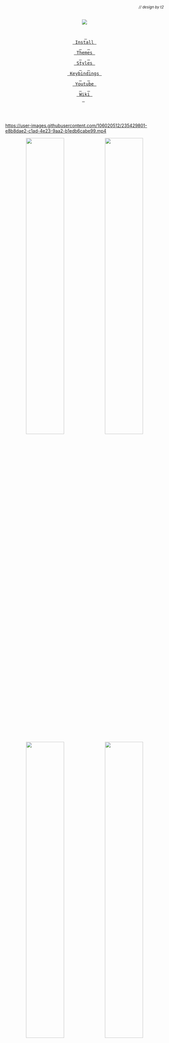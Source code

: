 ###### *<div align = right><sub>// design by t2</sub></div>*
<div align = center><img src="https://raw.githubusercontent.com/prasanthrangan/hyprdots/main/Source/assets/hyprdots_banner.png"><br><br>

&ensp;[<kbd> <br> Install <br> </kbd>](#Installation)&ensp;
&ensp;[<kbd> <br> Themes <br> </kbd>](#Themes)&ensp;
&ensp;[<kbd> <br> Styles <br> </kbd>](#Styles)&ensp;
&ensp;[<kbd> <br> Keybindings <br> </kbd>](#Keybindings)&ensp;
&ensp;[<kbd> <br> Youtube <br> </kbd>](#Youtube)&ensp;
&ensp;[<kbd> <br> Wiki <br> </kbd>](https://github.com/prasanthrangan/hyprdots/wiki)&ensp;
<br><br><br><br></div>


<https://user-images.githubusercontent.com/106020512/235429801-e8b8dae2-c1ad-4e23-9aa2-b1edb6cabe99.mp4>

<p align="center">
    <img align="center" width="49%" src="https://raw.githubusercontent.com/prasanthrangan/hyprdots/main/Source/assets/showcase_1.png" /> <img align="center" width="49%" src="https://raw.githubusercontent.com/prasanthrangan/hyprdots/main/Source/assets/showcase_2.png" />
    <img align="center" width="49%" src="https://raw.githubusercontent.com/prasanthrangan/hyprdots/main/Source/assets/showcase_3.png" /> <img align="center" width="49%" src="https://raw.githubusercontent.com/prasanthrangan/hyprdots/main/Source/assets/showcase_4.png" />
</p>

https://github.com/prasanthrangan/hyprdots/assets/106020512/c995699a-299c-4a8e-99d4-71aa3d68eb93


<div align = right> <br><br>

[<kbd> <br> 🡅 <br> </kbd>](#-design-by-t2)
</div>

## Installation

The installation script is made for Arch, but **may** work on some Arch based distros with **systemd**.
For Debian, please refer **Senshi111**'s version [here](https://github.com/Senshi111/debian-hyprland-hyprdots).
Checkout **Ksk**'s [video](https://www.youtube.com/watch?v=mb8h1-LB9K0) for full installation walkthrough.

> [!IMPORTANT]
> Install script will auto-detect nvidia card and install nvidia-dkms drivers for your kernel.
> So please ensure that your Nvidia card supports [dkms](https://wiki.archlinux.org/title/NVIDIA) drivers and hyprland.

> [!CAUTION]
> The script modifies your grub config to enable Nvidia drm and theme.
> This script is also designed to be done after a minimal arch installation, using it on previously installed desktop should work but will change whatever you currently have (gtk/qt theming, shell, sddm, grub, etc) and is at your own risk.

After a minimal Arch install (with grub and systemd), clone and execute -

```shell
pacman -Sy git
git clone --depth 1  https://github.com/letseatebil/personal-hyprdots ~/Hyprdots
cd ~/Hyprdots/Scripts
./install.sh
```

Please reboot after the install script completes and takes you to sddm login screen (or black screen) for the first time.
For more details, please refer [installation wiki](https://github.com/prasanthrangan/hyprdots/wiki/Installation)

### Updating
To update Hyprdots you will need to pull the latest changes from github and restore the configs by doing -

```shell
cd ~/Hyprdots/Scripts
git pull
./install.sh -r
```

> [!IMPORTANT]
> This backs up and overwrites all configs as setup by `restore_cfg.lst` in ~/Hyprdots/Scripts.
> So please note that any configurations you made may be overwritten if listed to be done so, but can be recovered in ~/.config/cfg_backups.


<div align = right> <br><br>

[<kbd> <br> 🡅 <br> </kbd>](#-design-by-t2)
</div>

<br><div align="center"><table><tr><td><img width="60" src="https://raw.githubusercontent.com/prasanthrangan/hyprdots/main/Source/assets/hyprdots_logo.png"></td><td>

[![Catppuccin-Mocha](https://placehold.co/130x30/b4befe/11111b?text=Catppuccin-Mocha&font=Oswald)](#-Catppuccin-Mocha)
[![Catppuccin-Latte](https://placehold.co/130x30/dd7878/eff1f5?text=Catppuccin-Latte&font=Oswald)](#-Catppuccin-Latte)
[![Decay-Green](https://placehold.co/130x30/90ceaa/151720?text=Decay-Green&font=Oswald)](#-Decay-Green)
[![Rosé-Pine](https://placehold.co/130x30/c4a7e7/191724?text=Rosé-Pine&font=Oswald)](#-Rosé-Pine)
[![Tokyo-Night](https://placehold.co/130x30/7aa2f7/24283b?text=Tokyo-Night&font=Oswald)](#-Tokyo-Night)<br>
[![Material-Sakura](https://placehold.co/130x30/f2e9e1/b4637a?text=Material-Sakura&font=Oswald)](#-Material-Sakura)
[![Graphite-Mono](https://placehold.co/130x30/a6a6a6/262626?text=Graphite-Mono&font=Oswald)](#-Graphite-Mono)
[![Cyberpunk-Edge](https://placehold.co/130x30/fada16/000000?text=Cyberpunk-Edge&font=Oswald)](#-Cyberpunk-Edge)
[![Frosted-Glass](https://placehold.co/130x30/7ed6ff/1e4c84?text=Frosted-Glass&font=Oswald)](#-Frosted-Glass-by-T-crypt)
[![Gruvbox-Retro](https://placehold.co/130x30/475437/B5CC97?text=Gruvbox-Retro&font=Oswald)](#-Gruvbox-Retro-by-T-crypt)
</td></tr></table></div><br><table><td><br>

> #### ***<div align = right>// Catppuccin-Mocha</div>***

![Catppuccin-Mocha#1](https://raw.githubusercontent.com/prasanthrangan/hyprdots/main/Source/assets/theme_mocha_1.png)
![Catppuccin-Mocha#2](https://raw.githubusercontent.com/prasanthrangan/hyprdots/main/Source/assets/theme_mocha_2.png)<br><br>

> #### ***<div align = right>// Catppuccin-Latte</div>***

![Catppuccin-Latte#1](https://raw.githubusercontent.com/prasanthrangan/hyprdots/main/Source/assets/theme_latte_1.png)
![Catppuccin-Latte#2](https://raw.githubusercontent.com/prasanthrangan/hyprdots/main/Source/assets/theme_latte_2.png)<br><br>

> #### ***<div align = right>// Decay-Green</div>***
![Decay-Green#1](https://raw.githubusercontent.com/prasanthrangan/hyprdots/main/Source/assets/theme_decay_1.png)
![Decay-Green#2](https://raw.githubusercontent.com/prasanthrangan/hyprdots/main/Source/assets/theme_decay_2.png)<br><br>

> #### ***<div align = right>// Rosé-Pine</div>***
![Rosé-Pine#1](https://raw.githubusercontent.com/prasanthrangan/hyprdots/main/Source/assets/theme_rosine_1.png)
![Rosé-Pine#2](https://raw.githubusercontent.com/prasanthrangan/hyprdots/main/Source/assets/theme_rosine_2.png)<br><br>

> #### ***<div align = right>// Tokyo-Night</div>***
![Tokyo-Night#1](https://raw.githubusercontent.com/prasanthrangan/hyprdots/main/Source/assets/theme_tokyo_1.png)
![Tokyo-Night#2](https://raw.githubusercontent.com/prasanthrangan/hyprdots/main/Source/assets/theme_tokyo_2.png)<br><br>

> #### ***<div align = right>// Material-Sakura</div>***
![Material-Sakura#1](https://raw.githubusercontent.com/prasanthrangan/hyprdots/main/Source/assets/theme_maura_1.png)
![Material-Sakura#2](https://raw.githubusercontent.com/prasanthrangan/hyprdots/main/Source/assets/theme_maura_2.png)<br><br>

> #### ***<div align = right>// Graphite-Mono</div>***
![Graphite-Mono#1](https://raw.githubusercontent.com/prasanthrangan/hyprdots/main/Source/assets/theme_graph_1.png)
![Graphite-Mono#2](https://raw.githubusercontent.com/prasanthrangan/hyprdots/main/Source/assets/theme_graph_2.png)<br><br>

> #### ***<div align = right>// Cyberpunk-Edge</div>***
![Cyberpunk-Edge#1](https://raw.githubusercontent.com/prasanthrangan/hyprdots/main/Source/assets/theme_cedge_1.png)
![Cyberpunk-Edge#2](https://raw.githubusercontent.com/prasanthrangan/hyprdots/main/Source/assets/theme_cedge_2.png)<br><br>

> #### ***<div align = right>// Frosted-Glass by T-crypt</div>***
![Frosted-Glass#1](https://raw.githubusercontent.com/prasanthrangan/hyprdots/main/Source/assets/theme_frosted_1.png)
![Frosted-Glass#2](https://raw.githubusercontent.com/prasanthrangan/hyprdots/main/Source/assets/theme_frosted_2.png)<br><br>

> #### ***<div align = right>// Gruvbox-Retro by T-crypt</div>***
![Gruvbox-Retro#1](https://raw.githubusercontent.com/prasanthrangan/hyprdots/main/Source/assets/theme_gruvbox_1.png)
![Gruvbox-Retro#2](https://raw.githubusercontent.com/prasanthrangan/hyprdots/main/Source/assets/theme_gruvbox_2.png)

</td></table>


<div align = right> <br><br>

[<kbd> <br> 🡅 <br> </kbd>](#-design-by-t2)
</div>

## Styles

| Theme Select |
| :-: |
| ![Theme Select](https://raw.githubusercontent.com/prasanthrangan/hyprdots/main/Source/assets/theme_select.png) |

| Wallpaper Select |
| :-: |
| ![Wallpaper Select](https://raw.githubusercontent.com/prasanthrangan/hyprdots/main/Source/assets/walls_select.png) |

| Launcher Style Select |
| :-: |
| ![Launcher Style Select](https://raw.githubusercontent.com/prasanthrangan/hyprdots/main/Source/assets/rofi_style_sel.png) |

| Launcher Styles |
| :-: |
| ![rofi style#1](https://raw.githubusercontent.com/prasanthrangan/hyprdots/main/Source/assets/rofi_style_1.png) |
| ![rofi style#2](https://raw.githubusercontent.com/prasanthrangan/hyprdots/main/Source/assets/rofi_style_2.png) |
| ![rofi style#3](https://raw.githubusercontent.com/prasanthrangan/hyprdots/main/Source/assets/rofi_style_3.png) |
| ![rofi style#4](https://raw.githubusercontent.com/prasanthrangan/hyprdots/main/Source/assets/rofi_style_4.png) |
| ![rofi style#5](https://raw.githubusercontent.com/prasanthrangan/hyprdots/main/Source/assets/rofi_style_5.png) |
| ![rofi style#6](https://raw.githubusercontent.com/prasanthrangan/hyprdots/main/Source/assets/rofi_style_6.png) |
| ![rofi style#7](https://raw.githubusercontent.com/prasanthrangan/hyprdots/main/Source/assets/rofi_style_7.png) |
| ![rofi style#8](https://raw.githubusercontent.com/prasanthrangan/hyprdots/main/Source/assets/rofi_style_8.png) |
| ![rofi style#9](https://raw.githubusercontent.com/prasanthrangan/hyprdots/main/Source/assets/rofi_style_9.png) |

| Wlogout Menu |
| :-: |
| ![Wlogout Menu#1](https://raw.githubusercontent.com/prasanthrangan/hyprdots/main/Source/assets/wlog_style_1.png) |
| ![Wlogout Menu#2](https://raw.githubusercontent.com/prasanthrangan/hyprdots/main/Source/assets/wlog_style_2.png) |

| Game Launchers |
| :-: |
| ![Game Launchers#1](https://raw.githubusercontent.com/prasanthrangan/hyprdots/main/Source/assets/game_launch_1.png) |
| ![Game Launchers#2](https://raw.githubusercontent.com/prasanthrangan/hyprdots/main/Source/assets/game_launch_2.png) |
| ![Game Launchers#3](https://raw.githubusercontent.com/prasanthrangan/hyprdots/main/Source/assets/game_launch_3.png) |
| ![Game Launchers#4](https://raw.githubusercontent.com/prasanthrangan/hyprdots/main/Source/assets/game_launch_4.png) |
| ![Game Launchers#5](https://raw.githubusercontent.com/prasanthrangan/hyprdots/main/Source/assets/game_launch_5.png) |


<div align = right> <br><br>

[<kbd> <br> 🡅 <br> </kbd>](#-design-by-t2)
</div>

## Keybindings

| Keys | Action |
| :--  | :-- |
| <kbd>Super</kbd> + <kbd>Q</kbd> | quit active/focused window
| <kbd>Alt</kbd> + <kbd>F4</kbd> | quit active/focused window
| <kbd>Super</kbd> + <kbd>Del</kbd> | quit hyprland session
| <kbd>Super</kbd> + <kbd>W</kbd> | toggle window on focus to float
| <kbd>Alt</kbd> + <kbd>Enter</kbd> | toggle window on focus to fullscreen
| <kbd>Super</kbd> + <kbd>Shift</kbd> + <kbd>F</kbd> | toggle float-n-pin on focused window
| <kbd>Super</kbd> + <kbd>J</kbd> | toggle layout
| <kbd>Super</kbd> + <kbd>G</kbd> | toggle window group
| <kbd>Super</kbd> + <kbd>T</kbd> | launch kitty terminal
| <kbd>Super</kbd> + <kbd>E</kbd> | launch dolphin file explorer
| <kbd>Super</kbd> + <kbd>C</kbd> | launch vscode
| <kbd>Super</kbd> + <kbd>F</kbd> | launch firefox
| <kbd>Super</kbd> + <kbd>A</kbd> | launch desktop applications (rofi)
| <kbd>Super</kbd> + <kbd>Tab</kbd> | switch open applications (rofi)
| <kbd>Super</kbd> + <kbd>R</kbd> | browse system files (rofi)
| <kbd>F10</kbd> | mute audio output (toggle)
| <kbd>F11</kbd> | decrease volume (hold)
| <kbd>F12</kbd> | increase volume (hold)
| <kbd>Super</kbd> + <kbd>V</kbd> | clipboard history paste
| <kbd>Super</kbd> + <kbd>L</kbd> | lock screen
| <kbd>Super</kbd> + <kbd>Backspace</kbd> | logout menu
| <kbd>Super</kbd> + <kbd>K</kbd> | switch keyboard layout
| <kbd>Super</kbd> + <kbd>P</kbd> | drag to select area or click on a window to print
| <kbd>Super</kbd> + <kbd>Alt</kbd> + <kbd>P</kbd> | print current screen
| <kbd>Super</kbd> + <kbd>Ctrl</kbd> + <kbd>P</kbd> | print current screen (frozen)
| <kbd>Super</kbd> + <kbd>RightClick</kbd> | resize the window
| <kbd>Super</kbd> + <kbd>LeftClick</kbd> | change the window position
| <kbd>Super</kbd> + <kbd>MouseScroll</kbd> | cycle through workspaces
| <kbd>Super</kbd> + <kbd>Shift</kbd> + <kbd>←</kbd><kbd>→</kbd><kbd>↑</kbd><kbd>↓</kbd>| resize windows (hold)
| <kbd>Super</kbd> + <kbd>Shift</kbd> + <kbd>Ctrl</kbd> + <kbd>←</kbd><kbd>→</kbd><kbd>↑</kbd><kbd>↓</kbd>| move active window within the current workspace
| <kbd>Super</kbd> + <kbd>[0-9]</kbd> | switch to workspace [0-9]
| <kbd>Super</kbd> + <kbd>Shift</kbd> + <kbd>[0-9]</kbd> | move active window to workspace [0-9]
| <kbd>Super</kbd> + <kbd>Alt</kbd> + <kbd>[0-9]</kbd> | move active window to workspace [0-9] (silently)
| <kbd>Super</kbd> + <kbd>Alt</kbd> + <kbd>S</kbd> | move window to special workspace
| <kbd>Super</kbd> + <kbd>S</kbd> | toggle to special workspace
| <kbd>Super</kbd> + <kbd>Alt</kbd> + <kbd>G</kbd> | disable hypr effects for gamemode
| <kbd>Super</kbd> + <kbd>Alt</kbd> + <kbd>→</kbd> | next wallpaper
| <kbd>Super</kbd> + <kbd>Alt</kbd> + <kbd>←</kbd> | previous wallpaper
| <kbd>Super</kbd> + <kbd>Alt</kbd> + <kbd>↑</kbd> | next waybar mode
| <kbd>Super</kbd> + <kbd>Alt</kbd> + <kbd>↓</kbd> | previous waybar mode
| <kbd>Super</kbd> + <kbd>Shift</kbd> + <kbd>D</kbd> | toggle (theme <//> wall) based colors
| <kbd>Super</kbd> + <kbd>Shift</kbd> + <kbd>T</kbd> | theme select menu
| <kbd>Super</kbd> + <kbd>Shift</kbd> + <kbd>W</kbd> | wallpaper select menu
| <kbd>Super</kbd> + <kbd>Shift</kbd> + <kbd>A</kbd> | rofi style select menu


<div align = right> <br><br>

[<kbd> <br> 🡅 <br> </kbd>](#-design-by-t2)
</div>

## Youtube

<table><tr><td><code>p</code><br><code>l</code><br><code>a</code><br><code>y</code><br><code>l</code><br><code>i</code><br><code>s</code><br><code>t</code></td><td>

[![YouTube playlist thumbnail](https://raw.githubusercontent.com/prasanthrangan/hyprdots/main/Source/assets/yt_playlist.png)](https://www.youtube.com/watch?v=_nyStxAI75s&list=PLt8rU_ebLsc5yEHUVsAQTqokIBMtx3RFY)

</td></tr></table>

